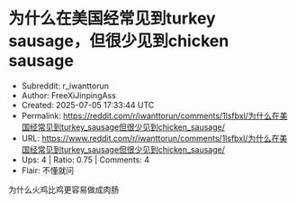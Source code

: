 # 为什么在美国经常见到turkey sausage，但很少见到chicken sausage

- Subreddit: r_iwanttorun
- Author: FreeXiJinpingAss
- Created: 2025-07-05 17:33:44 UTC
- Permalink: https://reddit.com/r/iwanttorun/comments/1lsfbxl/为什么在美国经常见到turkey_sausage但很少见到chicken_sausage/
- URL: https://www.reddit.com/r/iwanttorun/comments/1lsfbxl/为什么在美国经常见到turkey_sausage但很少见到chicken_sausage/
- Ups: 4 | Ratio: 0.75 | Comments: 4
- Flair: 不懂就问


为什么火鸡比鸡更容易做成肉肠

